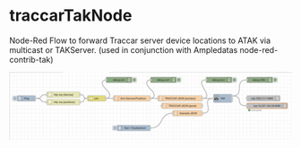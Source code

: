 # traccarTakNode
Node-Red Flow to forward Traccar server device locations to ATAK via multicast or TAKServer. (used in conjunction with Ampledatas node-red-contrib-tak)

![traccar flow](/screenshot1.png?raw=true "Node Red Flow")
